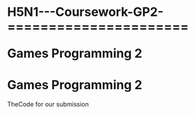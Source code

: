 <h1>H5N1---Coursework-GP2-
======================

Games Programming 2<h1>Games Programming 2</h1>

<p>TheCode for our submission</p>

<h2 id="Final Copy>SuperGame</h2>

<p>The Members of the group </p>
<p>Andrew Cassidy</p>
<p>Marc Clelland</p>
<p>Anthony Denovan</p>





